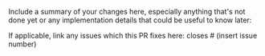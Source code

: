 Include a summary of your changes here, especially anything that's not done yet or any implementation details that could be useful to know later:



If applicable, link any issues which this PR fixes here: closes # (insert issue number)
